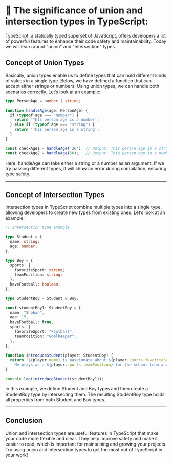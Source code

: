 # 🚀 The significance of union and intersection types in TypeScript:

TypeScript, a statically typed superset of JavaScript, offers developers a lot of powerful features to enhance their code safety and maintainability. Today we will learn about "union" and "intersection" types.


## Concept of Union Types

Basically, union types enable us to define types that can hold different kinds of values in a single type. Below, we have defined a function that can accept either strings or numbers. Using union types, we can handle both scenarios correctly. Let’s look at an example:

```typescript
type PersonAge = number | string;

function handleAge(age: PersonAge) {
  if (typeof age === "number") {
    return 'This person age is a number';
  } else if (typeof age === "string") {
    return 'This person age is a string';
  }
}

const checkAge1 = handleAge('26'); // Output: This person age is a string
const checkAge2 = handleAge(50);   // Output: This person age is a number
```
Here, handleAge can take either a string or a number as an argument. If we try passing different types, it will show an error during compilation, ensuring type safety.

---

## Concept of Intersection Types

Intersection types in TypeScript combine multiple types into a single type, allowing developers to create new types from existing ones. Let’s look at an example:


```typescript
// Intersection type example

type Student = {
  name: string;
  age: number;
};

type Boy = {
  sports: {
    favoriteSport: string;
    teamPosition: string;
  };
  haveFootball: boolean;
};

type StudentBoy = Student & Boy;

const studentBoy1: StudentBoy = {
  name: "Shohan",
  age: 15,
  haveFootball: true,
  sports: {
    favoriteSport: "Football",
    teamPosition: "Goalkeeper",
  },
};

function introduceStudent(player: StudentBoy) {
  return `${player.name} is passionate about ${player.sports.favoriteSport}. 
    He plays as a ${player.sports.teamPosition} for the school team and always carries his football.`;
}

console.log(introduceStudent(studentBoy1));

```
In this example, we define Student and Boy types and then create a StudentBoy type by intersecting them. The resulting StudentBoy type holds all properties from both Student and Boy types.

---

## Conclusion

Union and intersection types are useful features in TypeScript that make your code more flexible and clear. They help improve safety and make it easier to read, which is important for maintaining and growing your projects. Try using union and intersection types to get the most out of TypeScript in your work!


